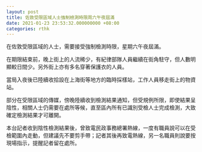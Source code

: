 ```yaml
---
layout: post
title: 佐敦受限區域人士強制檢測時限周六午夜屆滿
date: 2021-01-23 23:53:32.000000000 +08:00
categories: rthk
---
```


在佐敦受限區域的人士，需要接受強制檢測時限，星期六午夜屆滿。

在期限結束前，晚上街上的人流稀少，有紀律部隊人員繼續在街角駐守，但人數明顯較日間少。另外街上亦有多名穿著保護衣的人員。

當局入夜後已陸續收拾設在上海街等地方的臨時採樣站，工作人員移走街上的物資站。

部分在受限區域的傳媒，傍晚陸續收到檢測結果通知，但受規例所限，即使結果呈陰性，相關人士仍需要在處所等候，直至區內所有已識別受檢人士完成檢測，大致確定檢測結果才可離開。

本台記者收到陰性檢測結果後，曾致電民政事務總署熱線，一度有職員說可以在受檢範圍內走動，但建議先不要剪手帶；記者其後再致電熱線，另一名職員則說要按現場指示，提醒記者留在處所。
